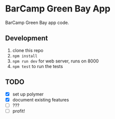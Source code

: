 BarCamp Green Bay App
=====================

BarCamp Green Bay app code.

## Development

1. clone this repo
2. `npm install`
4. `npm run dev` for web server, runs on 8000
5. `npm test` to run the tests

## TODO

- [x] set up polymer
- [x] document existing features
- [ ] ???
- [ ] profit!
